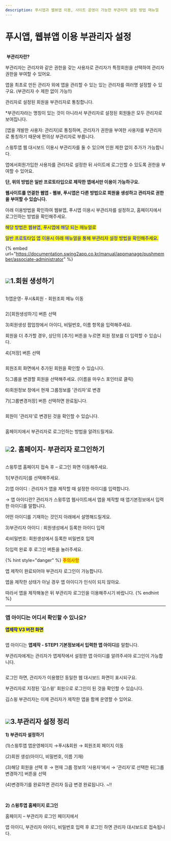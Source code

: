 ```yaml
---
description: 푸시앱과 웹뷰앱 이용, 사이트 운영이 가능한 부관리자 설정 방법 매뉴얼
---
```


# 푸시앱, 웹뷰앱 이용 부관리자 설정

<figure><img src="../../../.gitbook/assets/구분선 (5).PNG" alt=""><figcaption></figcaption></figure>

<img src="../../../.gitbook/assets/image (9).png" alt="" data-size="line"> **부관리자란?**

부관리자는 관리자와 같은 권한을 갖는 사용자로 관리자가 특정회원을 선택하여 관리자 권한을 부여할 수 있어요.

앱을 최초로 만든 관리자 외에 앱을 관리할 수 있는 있는 관리자를 여러명 설정할 수 있구요. (부관리자 수 제한 없이 가능!!)

관리자로 설정된 회원을 부관리자로 통칭합니다.

\*부관리자라는 명칭이 있는 것이 아니라서 부관리자로 설정된 회원들은 모두 관리자로 보여집니다.

\[앱을 개발한 사용자: 관리자]로 통칭하며, 관리자가 권한을 부여한 사용자를 부관리자로 통칭하기 때문에 편의상 부관리자로 부릅니다.



스윙투앱 웹 대시보드 이용시 부관리자를 둘 수 있으며 인원 제한 없이 추가가 가능합니다.

앱에서회원가입한 사용자를 관리자로 설정한 뒤 사이트에 로그인할 수 있도록 권한을 부여할 수 있어요.

**단, 위의 방법은 일반 프로토타입으로 제작한 앱에서만 이용이 가능하구요.**

**웹사이트를 연결한 웹앱 - 웹뷰, 푸시앱은 다른 방법으로 회원을 생성하고 관리자로 권한을 부여할 수 있습니다.**

아래 이용방법을 확인하여 웹뷰앱, 푸시앱 이용시 부관리자를 설정하고, 홈페이지에서 로그인하는 방법을 확인해주세요.



<mark style="color:blue;">해당 방법은 웹뷰앱, 푸시앱에 해당 되는 매뉴얼로</mark>

<mark style="color:blue;">일반 프로토타입 앱 이용시 아래 매뉴얼을 통해 부관리자 설정 방법을 확인해주세요.</mark>&#x20;

{% embed url="https://documentation.swing2app.co.kr/manual/appmanage/pushmember/associate-administrator" %}

<figure><img src="../../../.gitbook/assets/구분선 (5).PNG" alt=""><figcaption></figcaption></figure>

## ![](<../../../.gitbook/assets/image (2) (1).png>)1.회원 생성하기

<figure><img src="../../../.gitbook/assets/웹앱부관리자1.png" alt=""><figcaption></figcaption></figure>

1\)앱운영- 푸시&회원 - 회원조회 메뉴 이동



<figure><img src="../../../.gitbook/assets/웹앱부관리자2.png" alt=""><figcaption></figcaption></figure>

2\)\[회원생성하기] 버튼 선택

3\)회원생성 팝업창에서 아이디, 비밀번호, 이름 항목을 입력해주세요.

회원을 더 추가할 경우, 상단의 \[추가] 버튼을 누르면 회원 정보를 더 입력할 수 있습니다.

4\)\[저장] 버튼 선택



<figure><img src="../../../.gitbook/assets/웹앱부관리자3.png" alt=""><figcaption></figcaption></figure>

회원조회 화면에서 추가된 회원을 확인할 수 있습니다.

5\)그룹을 변경할 회원을 선택해주세요. (이름을 마우스 포인터로 클릭)

6\)회원정보 창에서 현재 그룹정보를 '관리자'로 변경

7\)\[그룹변경저장] 버튼 선택하면 완료됩니다.



<figure><img src="../../../.gitbook/assets/웹앱부관리자4.png" alt=""><figcaption></figcaption></figure>

회원이 '관리자'로 변경된 것을 확인할 수 있습니다.

<figure><img src="../../../.gitbook/assets/구분선 (5).PNG" alt=""><figcaption></figcaption></figure>

홈페이지에서 부관리자로 로그인하는 방법을 알려드릴게요.

## ![](<../../../.gitbook/assets/image (2) (1).png>)2. 홈페이지- 부관리자 로그인하기

<figure><img src="../../../.gitbook/assets/부관리자-로그인_20.07.png" alt=""><figcaption></figcaption></figure>

스윙투앱 홈페이지 접속 후 – 로그인 화면 이동해주세요.

1\)\[부관리자]를 선택해주세요.

2\)앱 아이디 : 관리자가 앱을 제작할 때 설정한 아이디를 입력합니다.

→ 앱 아이디란? 관리자가 스윙투앱 웹사이트에서 앱을 제작할 때 앱기본정보에서 입력한 아이디를 말합니다.

어떤 아이디를 기재하는 것인지 아래에서 설명해드릴게요.

3\)부관리자 아이디 : 회원생성에서 등록한 아이디 입력

4\)비밀번호: 회원생성에서 등록한 비밀번호 입력

5\)입력 완료 후 로그인 버튼을 눌러주세요.

{% hint style="danger" %}
<mark style="color:red;">주의사항</mark>

앱 제작이 완료되어야 부관리자 로그인이 가능합니다.

앱을 제작한 상태가 아닐 경우 앱 아이디가 인식이 되지 않아요.

따라서 앱을 제작해놓은 뒤 부관리자 로그인을 이용해주시기 바랍니다.
{% endhint %}

***

### 앱 아이디는 어디서 확인할 수 있나요?

<mark style="color:blue;">**앱제작 V3 버전 화면**</mark>

<figure><img src="../../../.gitbook/assets/앱아이디1 (1).png" alt=""><figcaption></figcaption></figure>

앱 아이디는 **앱제작 - STEP1 기본정보에서 입력한 앱 아이디**를 말합니다.

부관리자에게는 관리자가 앱제작에서 설정한 앱 아이디를 알려주셔야 로그인이 가능합니다.



<figure><img src="../../../.gitbook/assets/웹앱부관리자5.png" alt=""><figcaption></figcaption></figure>

로그인 하면, 관리자가 이용했던 동일한 웹 대시보드 화면이 표시되구요.

부관리자로 지정된 '김스윙' 회원으로 로그인이 된 것을 확인할 수 있습니다.

김스윙 부관리자는 이제 관리자가 제작한 앱을 함께 운영할 수 있어요.

<figure><img src="../../../.gitbook/assets/구분선 (5).PNG" alt=""><figcaption></figcaption></figure>

## ![](<../../../.gitbook/assets/image (2) (1).png>)3.부관리자 설정 정리



**1) 부관리자 설정하기**

(1)스윙투앱 앱운영페이지 →푸시&회원 → 회원조회 페이지 이동

(2)회원 생성(아이디, 비밀번호, 이름 기재)

(3)해당 회원을 선택 후 → 현재 그룹 정보의 ‘사용자’에서 → ‘관리자’로 선택한 뒤\[그룹변경하기] 버튼을 선택

(4)변경하기를 완료하면 관리자 등급 변경 완료됩니다. \~!!

​

**2) 스윙투앱 홈페이지 로그인**

홈페이지 – 부관리자 로그인 페이지에서

앱 아이디, 부관리자 아이디, 비밀번호 입력 후 로그인 하면 관리자 대시보드로 접속됩니다.

